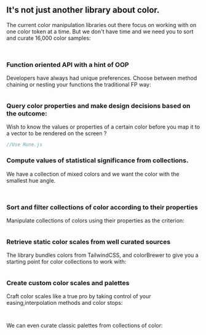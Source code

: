 ## It's not just another library about color.

The current color manipulation libraries out there focus on working with on one color token at a time. But we don't have time and we need you to sort and curate 16,000 color samples:

```js



```

### Function oriented API with a hint of OOP

Developers have always had unique preferences. Choose between method chaining or nesting your functions the traditional FP way:


```js


```

### Query color properties and make design decisions based on the outcome:

Wish to know the values or properties of a certain color before you map it to a vector to be rendered on the screen ? 

```js
//Use Rune.js

```

### Compute values of statistical significance from collections.

We have a collection of mixed colors and we want the color with the smallest hue angle.


```


```


### Sort and filter collections of color according to their properties

Manipulate collections of colors using their properties as the criterion:

```js

```



### Retrieve static color scales from well curated sources

The library bundles colors from TailwindCSS, and colorBrewer to give you a starting point for color collections to work with:


```js


```


### Create custom color scales and palettes

Craft color scales like a true pro by taking control of your easing,interpolation methods and color stops:


```js



```


We can even curate classic palettes from collections of color:


```js


```



